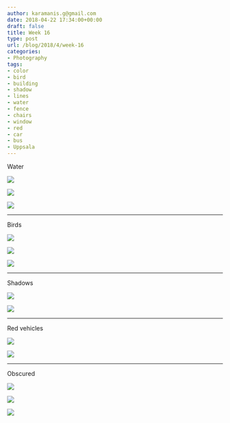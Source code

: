 ```yaml
---
author: karamanis.g@gmail.com
date: 2018-04-22 17:34:00+00:00
draft: false
title: Week 16
type: post
url: /blog/2018/4/week-16
categories:
- Photography
tags:
- color
- bird
- building
- shadow
- lines
- water
- fence
- chairs
- window
- red
- car
- bus
- Uppsala
---
```


Water



  
   ![](https://images.squarespace-cdn.com/content/v1/4f3f61bae4b063b909445965/1524417110074-L9CG6U75L6PBGR92TCR7/ke17ZwdGBToddI8pDm48kJRWgTRMw4m5mciYtmA8zVt7gQa3H78H3Y0txjaiv_0fDoOvxcdMmMKkDsyUqMSsMWxHk725yiiHCCLfrh8O1z5QPOohDIaIeljMHgDF5CVlOqpeNLcJ80NK65_fV7S1UUY-EpFRGtragE6SPshxc_yK9LqRA1OSdvoWzoUr2wejo49ZdOtO_QXox0_W7i2zEA/IMG_5750.jpg?format=original)

  

  
   ![](https://images.squarespace-cdn.com/content/v1/4f3f61bae4b063b909445965/1524417113496-SGLN6GCN22B5OZNVUNYS/ke17ZwdGBToddI8pDm48kJUlZr2Ql5GtSKWrQpjur5t7gQa3H78H3Y0txjaiv_0fDoOvxcdMmMKkDsyUqMSsMWxHk725yiiHCCLfrh8O1z5QPOohDIaIeljMHgDF5CVlOqpeNLcJ80NK65_fV7S1UfNdxJhjhuaNor070w_QAc94zjGLGXCa1tSmDVMXf8RUVhMJRmnnhuU1v2M8fLFyJw/IMG_5756.jpg?format=original)

  

  
   ![](https://images.squarespace-cdn.com/content/v1/4f3f61bae4b063b909445965/1524417110781-HC7KNPD39E8B8TT6TOTU/ke17ZwdGBToddI8pDm48kF2uiKlfX646oCrDYppINH17gQa3H78H3Y0txjaiv_0fDoOvxcdMmMKkDsyUqMSsMWxHk725yiiHCCLfrh8O1z5QPOohDIaIeljMHgDF5CVlOqpeNLcJ80NK65_fV7S1UessvHKFAMVwUedc1PkIEnS44f9ifAjbc-MdcWJKfjjfcomz19-brHpUIhE0EA2opw/IMG_5752.jpg?format=original)

  



* * *

Birds



  
   ![](https://images.squarespace-cdn.com/content/v1/4f3f61bae4b063b909445965/1524417142985-EJV28F21MCJBG03JXOTO/ke17ZwdGBToddI8pDm48kLSERMgCVymnItqhne5EfYV7gQa3H78H3Y0txjaiv_0fDoOvxcdMmMKkDsyUqMSsMWxHk725yiiHCCLfrh8O1z5QHyNOqBUUEtDDsRWrJLTmMCg6RGY8TrcVSOIk4QoDPnvjthEs8TAhVmYN7i_-QaEW7L_Q40KNxq4S2FLq3V0y/IMG_5758.jpg?format=original)

  

  
   ![](https://images.squarespace-cdn.com/content/v1/4f3f61bae4b063b909445965/1524417145078-TLZXMRYSRIAGC5X12CI8/ke17ZwdGBToddI8pDm48kF9aEDQaTpZHfWEO2zppK7Z7gQa3H78H3Y0txjaiv_0fDoOvxcdMmMKkDsyUqMSsMWxHk725yiiHCCLfrh8O1z5QPOohDIaIeljMHgDF5CVlOqpeNLcJ80NK65_fV7S1UX7HUUwySjcPdRBGehEKrDf5zebfiuf9u6oCHzr2lsfYZD7bBzAwq_2wCJyqgJebgg/IMG_5815.jpg?format=original)

  

  
   ![](https://images.squarespace-cdn.com/content/v1/4f3f61bae4b063b909445965/1524417145079-LYIZGCNZTELG01KZHYXW/ke17ZwdGBToddI8pDm48kF2uiKlfX646oCrDYppINH17gQa3H78H3Y0txjaiv_0fDoOvxcdMmMKkDsyUqMSsMWxHk725yiiHCCLfrh8O1z5QPOohDIaIeljMHgDF5CVlOqpeNLcJ80NK65_fV7S1UessvHKFAMVwUedc1PkIEnS44f9ifAjbc-MdcWJKfjjfcomz19-brHpUIhE0EA2opw/IMG_5816.jpg?format=original)

  



* * *

Shadows



  
   ![](https://images.squarespace-cdn.com/content/v1/4f3f61bae4b063b909445965/1524417211257-C92CUULXATSIW6FRJ622/ke17ZwdGBToddI8pDm48kLSERMgCVymnItqhne5EfYV7gQa3H78H3Y0txjaiv_0fDoOvxcdMmMKkDsyUqMSsMWxHk725yiiHCCLfrh8O1z5QHyNOqBUUEtDDsRWrJLTmMCg6RGY8TrcVSOIk4QoDPnvjthEs8TAhVmYN7i_-QaEW7L_Q40KNxq4S2FLq3V0y/IMG_5810.jpg?format=original)

  

  
   ![](https://images.squarespace-cdn.com/content/v1/4f3f61bae4b063b909445965/1524417211261-MNM8P31QLDZ2LGO2J10I/ke17ZwdGBToddI8pDm48kLSERMgCVymnItqhne5EfYV7gQa3H78H3Y0txjaiv_0fDoOvxcdMmMKkDsyUqMSsMWxHk725yiiHCCLfrh8O1z5QHyNOqBUUEtDDsRWrJLTmMCg6RGY8TrcVSOIk4QoDPnvjthEs8TAhVmYN7i_-QaEW7L_Q40KNxq4S2FLq3V0y/IMG_5883.jpg?format=original)

  



* * *

Red vehicles



  
   ![](https://images.squarespace-cdn.com/content/v1/4f3f61bae4b063b909445965/1524417244103-DV0ERB8PNX6RB9EP04Y6/ke17ZwdGBToddI8pDm48kF9aEDQaTpZHfWEO2zppK7Z7gQa3H78H3Y0txjaiv_0fDoOvxcdMmMKkDsyUqMSsMWxHk725yiiHCCLfrh8O1z5QPOohDIaIeljMHgDF5CVlOqpeNLcJ80NK65_fV7S1UX7HUUwySjcPdRBGehEKrDf5zebfiuf9u6oCHzr2lsfYZD7bBzAwq_2wCJyqgJebgg/IMG_5863.jpg?format=original)

  

  
   ![](https://images.squarespace-cdn.com/content/v1/4f3f61bae4b063b909445965/1524417244899-NCWMRHOPRN5FB0M3K01D/ke17ZwdGBToddI8pDm48kF9aEDQaTpZHfWEO2zppK7Z7gQa3H78H3Y0txjaiv_0fDoOvxcdMmMKkDsyUqMSsMWxHk725yiiHCCLfrh8O1z5QPOohDIaIeljMHgDF5CVlOqpeNLcJ80NK65_fV7S1UX7HUUwySjcPdRBGehEKrDf5zebfiuf9u6oCHzr2lsfYZD7bBzAwq_2wCJyqgJebgg/IMG_5888.jpg?format=original)

  



* * *

Obscured



  
   ![](https://images.squarespace-cdn.com/content/v1/4f3f61bae4b063b909445965/1524417268747-8996HYKHUOQVE4CM5ERH/ke17ZwdGBToddI8pDm48kF9aEDQaTpZHfWEO2zppK7Z7gQa3H78H3Y0txjaiv_0fDoOvxcdMmMKkDsyUqMSsMWxHk725yiiHCCLfrh8O1z5QPOohDIaIeljMHgDF5CVlOqpeNLcJ80NK65_fV7S1UX7HUUwySjcPdRBGehEKrDf5zebfiuf9u6oCHzr2lsfYZD7bBzAwq_2wCJyqgJebgg/IMG_5716.jpg?format=original)

  

  
   ![](https://images.squarespace-cdn.com/content/v1/4f3f61bae4b063b909445965/1524417269016-PIFE21UPW896BFZ9L6S6/ke17ZwdGBToddI8pDm48kF9aEDQaTpZHfWEO2zppK7Z7gQa3H78H3Y0txjaiv_0fDoOvxcdMmMKkDsyUqMSsMWxHk725yiiHCCLfrh8O1z5QPOohDIaIeljMHgDF5CVlOqpeNLcJ80NK65_fV7S1UX7HUUwySjcPdRBGehEKrDf5zebfiuf9u6oCHzr2lsfYZD7bBzAwq_2wCJyqgJebgg/IMG_5762.jpg?format=original)

  

  
   ![](https://images.squarespace-cdn.com/content/v1/4f3f61bae4b063b909445965/1524417270558-I3TJ7XHRFHU3SXZD0UKU/ke17ZwdGBToddI8pDm48kF9aEDQaTpZHfWEO2zppK7Z7gQa3H78H3Y0txjaiv_0fDoOvxcdMmMKkDsyUqMSsMWxHk725yiiHCCLfrh8O1z5QPOohDIaIeljMHgDF5CVlOqpeNLcJ80NK65_fV7S1UX7HUUwySjcPdRBGehEKrDf5zebfiuf9u6oCHzr2lsfYZD7bBzAwq_2wCJyqgJebgg/IMG_5765.jpg?format=original)

  


